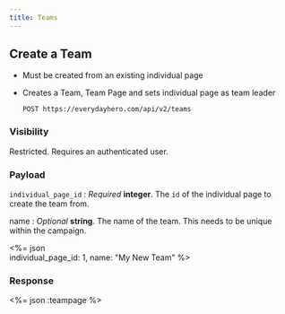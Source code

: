 ```yaml
---
title: Teams
---
```

## Create a Team


* Must be created from an existing individual page

* Creates a Team, Team Page and sets individual page as team leader


      POST https://everydayhero.com/api/v2/teams

### Visibility

Restricted. Requires an authenticated user.

### Payload

`individual_page_id`
: _Required_ **integer**. The `id` of the individual page to create the
team from.

name
: _Optional_ **string**. The name of the team. This needs to be unique
within the campaign.

<%= json \
  individual_page_id: 1,
  name: "My New Team"
%>

### Response
<%= json :teampage %>
